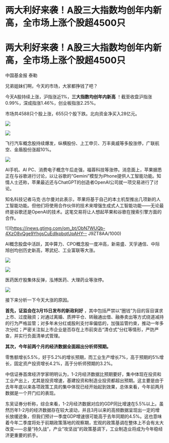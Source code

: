 # 两大利好来袭！A股三大指数均创年内新高，全市场上涨个股超4500只

# 两大利好来袭！A股三大指数均创年内新高，全市场上涨个股超4500只

中国基金报 泰勒

兄弟姐妹们啊，今天的市场，大家都挣钱了吧？

今天A股持续上涨，沪指涨近1%，**三大指数均创年内新高** ！截至收盘沪指涨0.99%，深成指涨1.46%，创业板指涨2.25%。

市场共4588只个股上涨，655只个股下跌。北向资金净买入28亿元。

![](https://inews.gtimg.com/om_bt/ODfLDhDaUImELLfHSv9iAyKOK5emQrh5VrW8-vpiz07K4AA/1000)

![](https://inews.gtimg.com/om_bt/OoKK6NTmSelDSZD6BFBVrTQnxNTUTPg8ms1IlOwLyWm-4AA/1000)

飞行汽车概念股持续爆发，纵横股份、上工申贝、万丰奥威等多股涨停，广联航空、金盾股份涨超10%。

![](https://inews.gtimg.com/om_bt/OTz0tT1ivGXjg7lFiTXpg4yuOogs9joF3NUdQP42ahlM8AA/1000)

AI手机、AI
PC、消费电子概念午后走强，福蓉科技等涨停。消息面上，苹果据悉正在与谷歌进行讨论，以让谷歌的“Gemini”模型为iPhone提供人工智能功能。知情人士还称，苹果最近还与ChatGPT的创造者OpenAI公司就一项交易进行了讨论。

知名科技记者马克·古尔曼对此表示，苹果将基于自己的本土机型推出几项新的人工智能功能。但他们将使用合作伙伴的技术来增强生成式人工智能功能——无论最终是谷歌还是OpenAI的技术。这笔交易将让人想起苹果和谷歌在搜索引擎方面的合作。

![](https://inews.gtimg.com/om_bt/ObN7WUQb-4XzO8vQge9YhgsCuEdlkpbqtUpAHY--
J9ZT8AA/1000)

AI概念股盘中活跃，其中算力、CPO概念股一度冲高，新易盛、天孚通信、中际旭创均创历史新高，寒武纪、工业富联等大涨。

![](https://inews.gtimg.com/om_bt/OV67VOQsigbAhQGeouCRHOg0Wa3k5Ia56AveNNPbZdViIAA/1000)

![](https://inews.gtimg.com/om_bt/OnWdJ4T2UvyIggIunzaaMJ1aUJ2lRnm967w-hvmU30UEMAA/1000)

医药医疗股集体反弹，泓博医药、大理药业等涨停。

![](https://inews.gtimg.com/om_bt/OSqSE0nlo0qR3lyehe6diqk9apL90hmbDCCcHGn0QZQqcAA/1000)

接下来分析一下今天大涨的原因。

**首先，证监会在3月15日发布的新政利好**
，其中包括严禁以“圈钱”为目的盲目谋求上市、过度融资；对通过离婚、质押平仓、转融通出借、融券卖出等方式绕道减持的行为严格监管；对多年未分红或股利支付率偏低的，加强监管约束，推动一年多次分红；严密关注拟上市企业是否存在上市前突击“清仓式”分红等情形，严防严查，并实行负面清单式管理。

**其次，今年前两个月的经济数据全面超出分析师预期。**

零售额增长5.5%，好于5.2%的增长预期，而工业生产增长7%，高于预期的5%增长，固定资产投资增长4.2%，高于分析师预期的3.2%。

中信证券首席经济学家明明认为，1-2月经济数据比预期要好，集中体现在投资和工业产出上，尤其是投资增速，基建投资和制造业投资都超出预期。这主要是由于去年年底以来各项政策工具的集中体现已经开始起到效果，总体来看，今年前两月数据是一个开门红的表现。

东吴证券分析称，综合来看，1-2月经济数据对应的GDP同比增速在5.5%以上。虽然历年1-2月的经济数据存在较大波动，并且3月以来的高频数据呈现出一定的增长放缓迹象，但我们预计一季度GDP增速很可能高于去年同期的4.5%。这也意味着今年二季度将处于前期政策落地的观察期，宏观的政策基调在整体上不会有太大改变——总量“持久战”，产业“攻坚战”的政策基调下，工业制造业将成为今年稳经济更重要的抓手。

